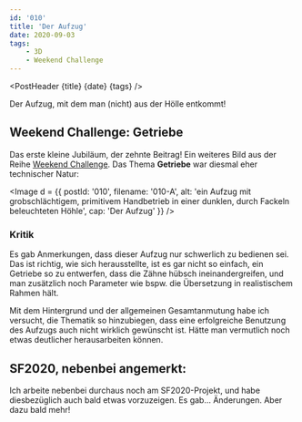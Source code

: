 ```yaml
---
id: '010'
title: 'Der Aufzug'
date: 2020-09-03
tags:
    - 3D
    - Weekend Challenge
---
```




<script>
    import Image from '$lib/Image.svelte'
	import PostHeader from '$lib/PostHeader.svelte'
</script>



<PostHeader {title} {date} {tags} />

Der Aufzug, mit dem man (nicht) aus der Hölle entkommt!

## Weekend Challenge: Getriebe

Das erste kleine Jubiläum, der zehnte Beitrag! Ein weiteres Bild aus der Reihe <a href="https://blenderartists.org/c/contests/weekend-challenge/25" target="_blank" rel="noopener noreferrer">Weekend Challenge</a>. Das Thema **Getriebe** war diesmal eher technischer Natur:

<Image d = {{ postId: '010', filename: '010-A',
	alt: 'ein Aufzug mit grobschlächtigem, primitivem Handbetrieb in einer dunklen, durch Fackeln beleuchteten Höhle',
	cap: 'Der Aufzug'
}} />

### Kritik

Es gab Anmerkungen, dass dieser Aufzug nur schwerlich zu bedienen sei. Das ist richtig, wie sich herausstellte, ist es gar nicht so einfach, ein Getriebe so zu entwerfen, dass die Zähne hübsch ineinandergreifen, und man zusätzlich noch Parameter wie bspw. die Übersetzung in realistischem Rahmen hält.

Mit dem Hintergrund und der allgemeinen Gesamtanmutung habe ich versucht, die Thematik so hinzubiegen, dass eine erfolgreiche Benutzung des Aufzugs auch nicht wirklich gewünscht ist. Hätte man vermutlich noch etwas deutlicher herausarbeiten können.

## SF2020, nebenbei angemerkt:

Ich arbeite nebenbei durchaus noch am SF2020-Projekt, und habe diesbezüglich auch bald etwas vorzuzeigen. Es gab... Änderungen. Aber dazu bald mehr!